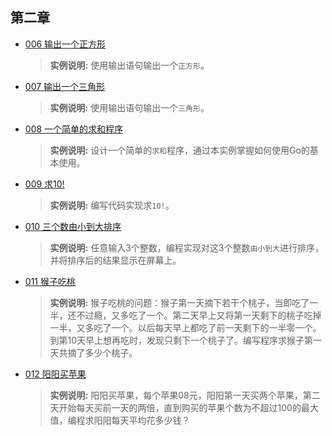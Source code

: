 ## 第二章
* [006 输出一个正方形](https://github.com/CodyGuo/282example/blob/master/2chapter/006/main.go "正方形")<br>
  ><B>实例说明:</B> 使用输出语句输出一个`正方形`。
* [007 输出一个三角形](https://github.com/CodyGuo/282example/blob/master/2chapter/007/main.go "长方形")<br>
  ><B>实例说明:</B> 使用输出语句输出一个`三角形`。
* [008 一个简单的求和程序](https://github.com/CodyGuo/282example/blob/master/2chapter/008/main.go "求和")<br>
  ><B>实例说明:</B> 设计一个简单的`求和`程序，通过本实例掌握如何使用Go的基本使用。
* [009 求10!](https://github.com/CodyGuo/282example/blob/master/2chapter/009/main.go "求10!")<br>
  ><B>实例说明:</B> 编写代码实现求`10!`。
* [010 三个数由小到大排序](https://github.com/CodyGuo/282example/blob/master/2chapter/010/main.go "排序")<br>
  ><B>实例说明:</B> 任意输入3个整数，编程实现对这3个整数`由小到大`进行排序，并将排序后的结果显示在屏幕上。
* [011 猴子吃桃](https://github.com/CodyGuo/282example/blob/master/2chapter/011/main.go "猴子吃桃")<br>
  ><B>实例说明:</B> 猴子吃桃的问题：猴子第一天摘下若干个桃子，当即吃了一半，还不过瘾，又多吃了一个。第二天早上又将第一天剩下的桃子吃掉一半，又多吃了一个。以后每天早上都吃了前一天剩下的一半零一个。到第10天早上想再吃时，发现只剩下一个桃子了。编写程序求猴子第一天共摘了多少个桃子。
* [012 阳阳买苹果](https://github.com/CodyGuo/282example/blob/master/2chapter/012/main.go "阳阳买苹果")<br>
  ><B>实例说明:</B> 阳阳买苹果，每个苹果08元，阳阳第一天买两个苹果，第二天开始每天买前一天的两倍，直到购买的苹果个数为不超过100的最大值，编程求阳阳每天平均花多少钱？
